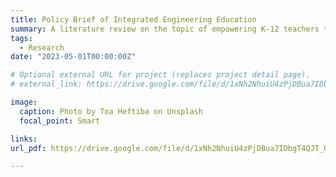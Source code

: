 ```yaml
---
title: Policy Brief of Integrated Engineering Education
summary: A literature review on the topic of empowering K-12 teachers to meet the Next Generation Science Standards (NGSS) in Professional Development Programs.
tags:
  - Research
date: "2023-05-01T00:00:00Z"

# Optional external URL for project (replaces project detail page).
# external_link: https://drive.google.com/file/d/1xNh2NhuiU4zPjDBua7IDbgT4QJT_Q4jv/view?usp=drive_open

image:
  caption: Photo by Toa Heftiba on Unsplash
  focal_point: Smart

links:
url_pdf: https://drive.google.com/file/d/1xNh2NhuiU4zPjDBua7IDbgT4QJT_Q4jv/view?usp=drive_open

---
```

